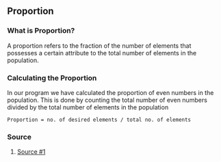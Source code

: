 ## Proportion

### What is Proportion?
A proportion refers to the fraction of the number of elements that possesses a certain attribute to the total number of elements in the population. 

### Calculating the Proportion

In our program we have calculated the proportion of even numbers in the population. This is done by counting the total number of even numbers divided by the total number of elements in the population


```
Proportion = no. of desired elements / total no. of elements
```

### Source
1. [Source #1](https://study.com/academy/lesson/sample-proportion-in-statistics-definition-formula.html)